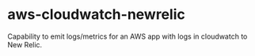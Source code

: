 # aws-cloudwatch-newrelic
Capability to emit logs/metrics for an AWS app with logs in cloudwatch to New Relic.
